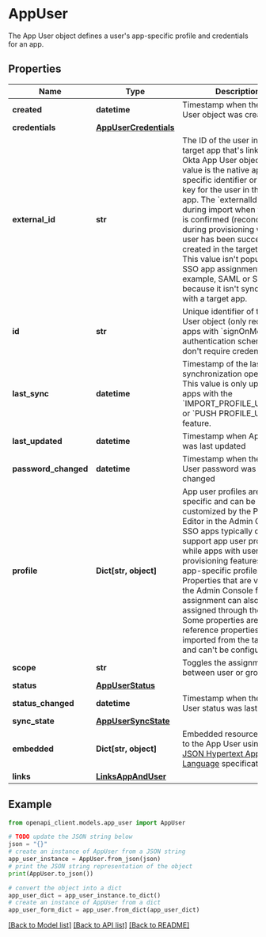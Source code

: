 # AppUser

The App User object defines a user's app-specific profile and credentials for an app.

## Properties

Name | Type | Description | Notes
------------ | ------------- | ------------- | -------------
**created** | **datetime** | Timestamp when the App User object was created | [readonly] 
**credentials** | [**AppUserCredentials**](AppUserCredentials.md) |  | [optional] 
**external_id** | **str** | The ID of the user in the target app that&#39;s linked to the Okta App User object. This value is the native app-specific identifier or primary key for the user in the target app.  The &#x60;externalId&#x60; is set during import when the user is confirmed (reconciled) or during provisioning when the user has been successfully created in the target app. This value isn&#39;t populated for SSO app assignments (for example, SAML or SWA) because it isn&#39;t synchronized with a target app. | [optional] [readonly] 
**id** | **str** | Unique identifier of the App User object (only required for apps with &#x60;signOnMode&#x60; or authentication schemes that don&#39;t require credentials) | [optional] 
**last_sync** | **datetime** | Timestamp of the last synchronization operation. This value is only updated for apps with the &#x60;IMPORT_PROFILE_UPDATES&#x60; or &#x60;PUSH PROFILE_UPDATES&#x60; feature. | [optional] [readonly] 
**last_updated** | **datetime** | Timestamp when App User was last updated | [readonly] 
**password_changed** | **datetime** | Timestamp when the App User password was last changed | [optional] [readonly] 
**profile** | **Dict[str, object]** | App user profiles are app-specific and can be customized by the Profile Editor in the Admin Console. SSO apps typically don&#39;t support app user profiles, while apps with user provisioning features have app-specific profiles. Properties that are visible in the Admin Console for an app assignment can also be assigned through the API. Some properties are reference properties that are imported from the target app and can&#39;t be configured. | [optional] 
**scope** | **str** | Toggles the assignment between user or group scope | 
**status** | [**AppUserStatus**](AppUserStatus.md) |  | 
**status_changed** | **datetime** | Timestamp when the App User status was last changed | [readonly] 
**sync_state** | [**AppUserSyncState**](AppUserSyncState.md) |  | [optional] 
**embedded** | **Dict[str, object]** | Embedded resources related to the App User using the [JSON Hypertext Application Language](https://datatracker.ietf.org/doc/html/draft-kelly-json-hal-06) specification | [optional] [readonly] 
**links** | [**LinksAppAndUser**](LinksAppAndUser.md) |  | 

## Example

```python
from openapi_client.models.app_user import AppUser

# TODO update the JSON string below
json = "{}"
# create an instance of AppUser from a JSON string
app_user_instance = AppUser.from_json(json)
# print the JSON string representation of the object
print(AppUser.to_json())

# convert the object into a dict
app_user_dict = app_user_instance.to_dict()
# create an instance of AppUser from a dict
app_user_form_dict = app_user.from_dict(app_user_dict)
```
[[Back to Model list]](../README.md#documentation-for-models) [[Back to API list]](../README.md#documentation-for-api-endpoints) [[Back to README]](../README.md)


